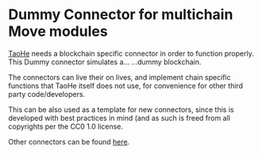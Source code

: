 # Dummy Connector for multichain Move modules

[TaoHe](https://github.com/taoheorg/taohe) needs a blockchain specific connector in order to function properly. This Dummy connector simulates a... ...dummy blockchain.

The connectors can live their on lives, and implement chain specific functions that TaoHe itself does not use, for convenience for other third party code/developers.

This can be also used as a template for new connectors, since this is developed with best practices in mind (and as such is freed from all copyrights per the CC0 1.0 license.

Other connectors can be found [here](https://github.com/topics/move-connector).

